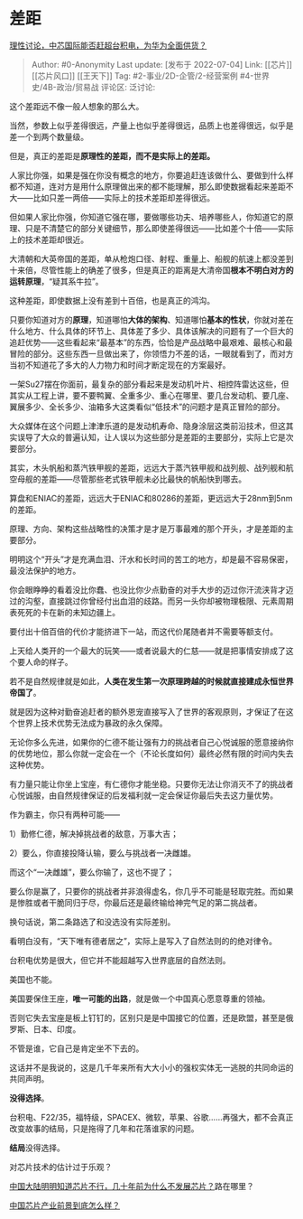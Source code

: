 # 差距
[理性讨论，中芯国际能否赶超台积电，为华为全面供货？](https://www.zhihu.com/question/395585298/answer/2557912076)

> Author: #0-Anonymity
> Last update: [发布于 2022-07-04]
> Link: [[芯片]] [[芯片风口]] [[王天下]]
> Tag: #2-事业/2D-企管/2-经营案例 #4-世界史/4B-政治/贸易战
> 评论区:
> 泛讨论:

这个差距远不像一般人想象的那么大。

当然，参数上似乎差得很远，产量上也似乎差得很远，品质上也差得很远，似乎是差一个到两个数量级。

但是，真正的差距是**原理性的差距，而不是实际上的差距。**

人家比你强，如果是强在你没有概念的地方，你要追赶连该做什么、要做到什么样都不知道，连对方是用什么原理做出来的都不能理解，那么即使数据看起来差距不大——比如只差一两倍——实际上的技术差距却差得很远。

但如果人家比你强，你知道它强在哪，要做哪些功夫、培养哪些人，你知道它的原理、只是不清楚它的部分关键细节，那么即使差得很远——比如差个十倍——实际上的技术差距却很近。

大清朝和大英帝国的差距，单从枪炮口径、射程、重量上、船舰的航速上都没差到十来倍，尽管性能上的确差了很多，但是真正的距离是大清帝国**根本不明白对方的运转原理**，“疑其系牛拉”。

这种差距，即使数据上没有差到十百倍，也是真正的鸿沟。

只要你知道对方的**原理**，知道哪怕**大体的架构**、知道哪怕**基本的性状**，你就对差在什么地方、什么具体的环节上、具体差了多少、具体该解决的问题有了一个巨大的追赶优势——这些看起来“最基本”的东西，恰恰是产品战略中最艰难、最核心和最冒险的部分。这些东西一旦做出来了，你领悟力不差的话，一眼就看到了，而对方当初不知道花了多大的人力物力和时间才断定现在的方案最好。

一架Su27摆在你面前，最复杂的部分看起来是发动机叶片、相控阵雷达这些，但其实从工程上讲，要不要鸭翼、全重多少、重心在哪里、要几台发动机、要几座、翼展多少、全长多少、油箱多大这类看似“低技术”的问题才是真正冒险的部分。

大众媒体在这个问题上津津乐道的是发动机寿命、隐身涂层这类前沿技术，但这其实误导了大众的普遍认知，让人误以为这些部分是差距的主要部分，实际上它是次要部分。

其实，木头帆船和蒸汽铁甲舰的差距，远远大于蒸汽铁甲舰和战列舰、战列舰和航空母舰的差距——尽管那些老式铁甲舰未必比最快的帆船快到哪去。

算盘和ENIAC的差距，远远大于ENIAC和80286的差距，更远远大于28nm到5nm的差距。

原理、方向、架构这些战略性的决策才是才是万事最难的那个开头，才是差距的主要部分。

明明这个“开头”才是充满血泪、汗水和长时间的苦工的地方，却是最不容易保密，最没法保护的地方。

你会眼睁睁的看着没比你蠢、也没比你少点勤奋的对手大步的迈过你汗流浃背才迈过的沟壑，直接跳过你曾经付出血泪的歧路。而另一头你却被物理极限、元素周期表死死的卡在新的未知边疆上。

要付出十倍百倍的代价才能挤进下一站，而这代价尾随者并不需要等额支付。

上天给人类开的一个最大的玩笑——或者说最大的仁慈——就是把事情安排成了这个要人命的样子。

若不是自然规律就是如此，**人类在发生第一次原理跨越的时候就直接建成永恒世界帝国了**。

就是因为这种对勤奋追赶者的额外恩宠直接写入了世界的客观原则，才保证了在这个世界上技术优势无法成为暴政的永久保障。

无论你多么先进，如果你的仁德不能让强有力的挑战者自己心悦诚服的愿意接纳你的优势地位，那么你就一定会在一个（不论长度如何）最终必然有限的时间内失去这种优势。

有力量只能让你坐上宝座，有仁德你才能坐稳。只要你无法让你消灭不了的挑战者心悦诚服，由自然规律保证的后发福利就一定会保证你最后失去这力量优势。

作为霸主，你只有两种可能——

1）勤修仁德，解决掉挑战者的敌意，万事大吉；

2）要么，你直接投降认输，要么与挑战者一决雌雄。

而这个“一决雌雄”，要么你输了，这也不提了；

要么你是赢了，只要你的挑战者并非浪得虚名，你几乎不可能是轻取完胜。而如果是惨胜或者干脆同归于尽，你最后还是最终输给神完气足的第二挑战者。

换句话说，第二条路选了和没选没有实际差别。

看明白没有，“天下唯有德者居之”，实际上是写入了自然法则的的绝对律令。

台积电优势是很大，但它并不能超越写入世界底层的自然法则。

美国也不能。

美国要保住王座，**唯一可能的出路**，就是做一个中国真心愿意尊重的领袖。

否则它失去宝座是板上钉钉的，区别只是是中国接它的位置，还是欧盟，甚至是俄罗斯、日本、印度。

不管是谁，它自己是肯定坐不下去的。

这话并不是我说的，这是几千年来所有大大小小的强权实体无一逃脱的共同命运的共同声明。

**没得选择**。

台积电、F22/35，福特级，SPACEX、微软，苹果、谷歌……再强大，都不会真正改变故事的结局，只是拖得了几年和花落谁家的问题。

**结局**没得选择。

对芯片技术的估计过于乐观？

[中国大陆明明知道芯片不行，几十年前为什么不发展芯片？](https://www.zhihu.com/question/275316968/answer/497644862)路在哪里？

[中国芯片产业前景到底怎么样？](https://www.zhihu.com/question/305898679/answer/563613133)
